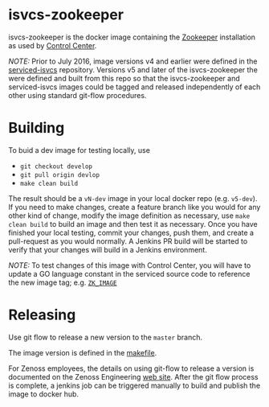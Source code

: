 # isvcs-zookeeper
isvcs-zookeeper is the docker image containing the [Zookeeper](https://zookeeper.apache.org/)
installation as used by [Control Center](https://github.com/control-center/serviced).

*NOTE:* Prior to July 2016, image versions v4 and earlier were defined in the
[serviced-isvcs](http://github.com/control-center/serviced-isvcs) repository.
Versions v5 and later of the isvcs-zookeeper the were defined and built from
this repo so that the isvcs-zookeeper and serviced-isvcs images could be
tagged and released independently of each other using standard git-flow procedures.


# Building
To buid a dev image for testing locally, use
  * `git checkout develop`
  * `git pull origin devlop`
  * `make clean build`

The result should be a `vN-dev` image in your local docker repo (e.g. `v5-dev`).   If you need to make changes, create
a feature branch like you would for any other kind of change, modify the image definition as necessary, use `make clean build` to
build an image and then test it as necessary.   Once you have finished your local testing, commit your changes, push them,
and create a pull-request as you would normally. A Jenkins PR build will be started to verify that your changes will build in
a Jenkins environment.

*NOTE:* To test changes of this image with Control Center, you will have to update a
GO language constant in the serviced source code to reference the new image tag; e.g.
[`ZK_IMAGE`](https://github.com/control-center/serviced/blob/1.1.6/isvcs/isvc.go#L29)

# Releasing

Use git flow to release a new version to the `master` branch.

The image version is defined in the [makefile](./makefile).

For Zenoss employees, the details on using git-flow to release a version is documented 
on the Zenoss Engineering 
[web site](https://sites.google.com/a/zenoss.com/engineering/home/faq/developer-patterns/using-git-flow).
After the git flow process is complete, a jenkins job can be triggered manually to build and 
publish the image to docker hub. 
